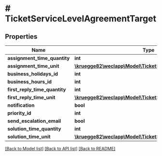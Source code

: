 # # TicketServiceLevelAgreementTarget

## Properties

Name | Type | Description | Notes
------------ | ------------- | ------------- | -------------
**assignment_time_quantity** | **int** |  | [optional]
**assignment_time_unit** | [**\kruegge82\weclapp\Model\TicketServiceLevelAgreementUnit**](TicketServiceLevelAgreementUnit.md) |  | [optional]
**business_holidays_id** | **int** |  | [optional]
**business_hours_id** | **int** |  | [optional]
**first_reply_time_quantity** | **int** |  | [optional]
**first_reply_time_unit** | [**\kruegge82\weclapp\Model\TicketServiceLevelAgreementUnit**](TicketServiceLevelAgreementUnit.md) |  | [optional]
**notification** | **bool** |  | [optional]
**priority_id** | **int** |  | [optional]
**send_escalation_email** | **bool** |  | [optional]
**solution_time_quantity** | **int** |  | [optional]
**solution_time_unit** | [**\kruegge82\weclapp\Model\TicketServiceLevelAgreementUnit**](TicketServiceLevelAgreementUnit.md) |  | [optional]

[[Back to Model list]](../../README.md#models) [[Back to API list]](../../README.md#endpoints) [[Back to README]](../../README.md)
